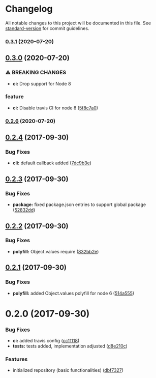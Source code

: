 # Changelog

All notable changes to this project will be documented in this file. See [standard-version](https://github.com/conventional-changelog/standard-version) for commit guidelines.

### [0.3.1](https://github.com/Morishiri/simple-coverage-badger/compare/v0.3.0...v0.3.1) (2020-07-20)

## [0.3.0](https://github.com/Morishiri/simple-coverage-badger/compare/v0.2.6...v0.3.0) (2020-07-20)


### ⚠ BREAKING CHANGES

* **ci:** Drop support for Node 8

### feature

* **ci:** Disable travis CI for node 8 ([5f8c7a0](https://github.com/Morishiri/simple-coverage-badger/commit/5f8c7a04500e692727eea33bc26bf28350f4dacb))

### [0.2.6](https://github.com/Morishiri/simple-coverage-badger/compare/v0.2.4...v0.2.6) (2020-07-20)

<a name="0.2.4"></a>
## [0.2.4](https://github.com/Morishiri/simple-coverage-badger/compare/v0.2.3...v0.2.4) (2017-09-30)


### Bug Fixes

* **cli:** default callback added ([7dc9b3e](https://github.com/Morishiri/simple-coverage-badger/commit/7dc9b3e))



<a name="0.2.3"></a>
## [0.2.3](https://github.com/Morishiri/simple-coverage-badger/compare/v0.2.2...v0.2.3) (2017-09-30)


### Bug Fixes

* **package:** fixed package.json entries to support global package ([52832dd](https://github.com/Morishiri/simple-coverage-badger/commit/52832dd))



<a name="0.2.2"></a>
## [0.2.2](https://github.com/Morishiri/simple-coverage-badger/compare/v0.2.1...v0.2.2) (2017-09-30)


### Bug Fixes

* **polyfill:** Object.values require ([832bb2e](https://github.com/Morishiri/simple-coverage-badger/commit/832bb2e))



<a name="0.2.1"></a>
## [0.2.1](https://github.com/Morishiri/simple-coverage-badger/compare/v0.2.0...v0.2.1) (2017-09-30)


### Bug Fixes

* **polyfill:** added Object.values polyfill for node 6 ([514a555](https://github.com/Morishiri/simple-coverage-badger/commit/514a555))



<a name="0.2.0"></a>
# 0.2.0 (2017-09-30)


### Bug Fixes

* **ci:** added travis config ([cc11118](https://github.com/Morishiri/simple-coverage-badger/commit/cc11118))
* **tests:** tests added, implementation adjusted ([d8e210c](https://github.com/Morishiri/simple-coverage-badger/commit/d8e210c))


### Features

* initialized repository (basic functionalities) ([dbf7327](https://github.com/Morishiri/simple-coverage-badger/commit/dbf7327))
